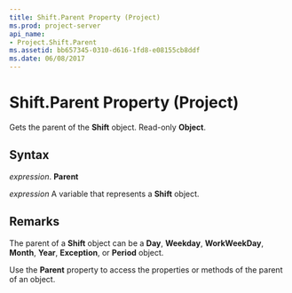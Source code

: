 ```yaml
---
title: Shift.Parent Property (Project)
ms.prod: project-server
api_name:
- Project.Shift.Parent
ms.assetid: bb657345-0310-d616-1fd8-e08155cb8ddf
ms.date: 06/08/2017
---
```



# Shift.Parent Property (Project)

Gets the parent of the **Shift** object. Read-only **Object**.


## Syntax

 _expression_. **Parent**

 _expression_ A variable that represents a **Shift** object.


## Remarks

The parent of a **Shift** object can be a **Day**, **Weekday**, **WorkWeekDay**, **Month**, **Year**, **Exception**, or **Period** object.

Use the **Parent** property to access the properties or methods of the parent of an object.


